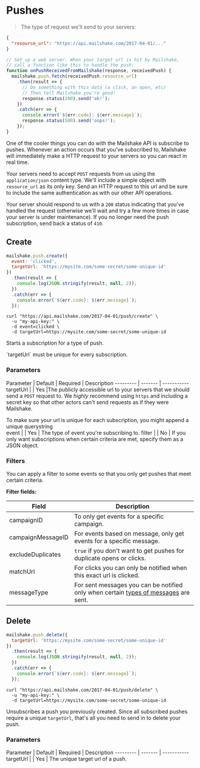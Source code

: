 # Pushes

> The type of request we'll send to your servers:

```json
{
  "resource_url": "https://api.mailshake.com/2017-04-01/..."
}
```

```javascript
// Set up a web server. When your target url is hit by Mailshake,
// call a function like this to handle the push:
function onPushReceivedFromMailshake(response, receivedPush) {
  mailshake.push.fetch(receivedPush.resource_url)
    .then(result => {
      // Do something with this data (a click, an open, etc)
      // Then tell Mailshake you're good!
      response.status(200).send('ok!');
    })
    .catch(err => {
      console.error(`${err.code}: ${err.message}`);
      response.status(500).send('oops!');
    });
}
```

One of the cooler things you can do with the Mailshake API is subscribe to pushes. Whenever an action occurs that you've subscribed to, Mailshake will immediately make a HTTP request to your servers so you can react in real time.

Your servers need to accept `POST` requests from us using the `application/json` content type. We'll include a simple object with `resource_url` as its only key. Send an HTTP request to this url and be sure to include the same authentication as with our other API operations.

Your server should respond to us with a `200` status indicating that you've handled the request (otherwise we'll wait and try a few more times in case your server is under maintenance). If you no longer need the push subscription, send back a status of `410`.

## Create

```javascript
mailshake.push.create({
  event: 'clicked',
  targetUrl: 'https://mysite.com/some-secret/some-unique-id'
})
  .then(result => {
    console.log(JSON.stringify(result, null, 2));
  })
  .catch(err => {
    console.error(`${err.code}: ${err.message}`);
  });
```

```shell
curl "https://api.mailshake.com/2017-04-01/push/create" \
  -u "my-api-key:" \
  -d event=clicked \
  -d targetUrl=https://mysite.com/some-secret/some-unique-id
```

Starts a subscription for a type of push.

<aside class="warning">`targetUrl` must be unique for every subscription.</aside>

### Parameters

Parameter | Default | Required | Description
--------- | ------- | -----------
targetUrl | | Yes |The publicly accessible url to your servers that we should send a `POST` request to. We _highly_ recommend using `https` and including a secret key so that other actors can't send requests as if they were Mailshake. <aside class="notice">To make sure your url is unique for each subscription, you might append a unique querystring</aside>
event | | Yes | The type of event you're subscribing to.
filter | | No | If you only want subscriptions when certain criteria are met, specify them as a JSON object.

### Filters

You can apply a filter to some events so that you only get pushes that meet certain criteria.

**Filter fields:**

Field | Description
--------- | -------
campaignID | To only get events for a specific campaign.
campaignMessageID | For events based on message, only get events for a specific message.
excludeDuplicates | `true` if you don't want to get pushes for duplicate opens or clicks.
matchUrl | For clicks you can only be notified when this exact url is clicked.
messageType | For sent messages you can be notified only when certain [types of messages](#Message-Types) are sent.

## Delete

```javascript
mailshake.push.delete({
  targetUrl: 'https://mysite.com/some-secret/some-unique-id'
})
  .then(result => {
    console.log(JSON.stringify(result, null, 2));
  })
  .catch(err => {
    console.error(`${err.code}: ${err.message}`);
  });
```

```shell
curl "https://api.mailshake.com/2017-04-01/push/delete" \
  -u "my-api-key:" \
  -d targetUrl=https://mysite.com/some-secret/some-unique-id
```

Unsubscribes a push you previously created. Since all subscribed pushes require a unique `targetUrl`, that's all you need to send in to delete your push.

### Parameters

Parameter | Default | Required | Description
--------- | ------- | -----------
targetUrl | | Yes | The unique target url of a push.
